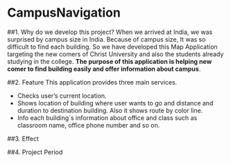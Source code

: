 # CampusNavigation

##1. Why do we develop this project?
When we arrived at India, we was surprised by campus size in India.
Because of campus size, It was so difficult to find each building. So we have developed this Map Application targeting the new comers of Christ University and also the students already studying in the college. **The purpose of this application is helping new comer to find building easily and offer information about campus**.

##2. Feature
This application provides three main services. 
+ Checks user’s current location. 
+ Shows location of building where user wants to go and distance and duration to destination building. Also it shows route by color line. 
+ Info each building`s information about office and class such as classroom name, office phone number and so on.

##3. Effect

##4. Project Period
